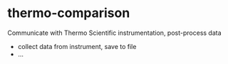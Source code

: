 # thermo-comparison
Communicate with Thermo Scientific instrumentation, post-process data
- collect data from instrument, save to file
- ...
